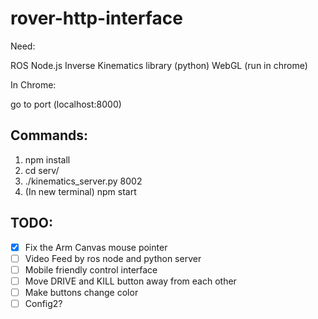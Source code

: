 # rover-http-interface

Need:

ROS
Node.js
Inverse Kinematics library (python)
WebGL (run in chrome)

In Chrome:

go to port (localhost:8000)

## Commands:

1. npm install
2. cd serv/
3. ./kinematics_server.py 8002
4. (In new terminal) npm start

## TODO:
- [x] Fix the Arm Canvas mouse pointer
- [ ] Video Feed by ros node and python server
- [ ] Mobile friendly control interface
- [ ] Move DRIVE and KILL button away from each other
- [ ] Make buttons change color
- [ ] Config2?
